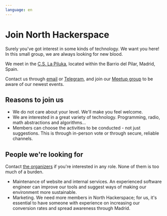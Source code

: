 ```yaml
---
language: en
---
```


# Join North Hackerspace

Surely you've got interest in some kinds of technology. We want you here! In this small group, we are always looking for new blood.

We meet in the [C.S. La Piluka](https://osm.org/go/b_NjowE~0?node=4853982631), located within the Barrio del Pilar, Madrid, Spain. 

Contact us through [email](./contact) or [Telegram](https://t.me/northhackerspace), and join our [Meetup group](https://www.meetup.com/es-ES/North-Hackerspace/) to be aware of our newest events.

## Reasons to join us
- We do not care about your level. We'll make you feel welcome.
- We are interested in a great variety of technology. Programming, radio, math abstractions and algorithms...
- Members can choose the activities to be conducted - not just suggestions. This is through in-person vote or through secure, reliable channels.

## People we're looking for
Contact [the organizers](./contact) if you're interested in any role. None of them is too much of a burden.

- Maintenance of website and internal services. An experienced software engineer can improve our tools and suggest ways of making our environment more sustainable. 
- Marketing. We need more members in North Hackerspace; for us, it's essential to have someone with experience on increasing our conversion rates and spread awareness through Madrid.
